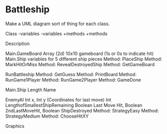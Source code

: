 # Battleship

Make a UML diagram sort of thing for each class.

Class
-variables
-variables
+methods
+methods

Description

Main.GameBoard
Array (2d) 10x10 gameboard (1s or 0s to indicate hit)
Main.Ship variables for 5 different ship pieces
Method: PlaceShip
Method: MarkHitOrMiss
Method: RevealDestroyedShip
Method: GetGameBoard

RunBattleship
Method: GetGuess
Method: PrintBoard
Method: RunGame1Player
Method: RunGame2Player
Method: GameDone

Main.Ship
Length
Name

EnemyAI
Int x, Int y (Coordinates for last move)
Int LengthofSmallestShipRemaining
Boolean Last Move Hit, Boolean 2ndLastMoveHit, Boolean ShipDestroyed
Method: StrategyEasy
Method: StrategyMedium
Method: ChooseHitXY

Graphics


